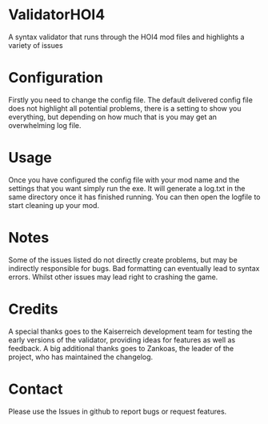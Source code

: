 # ValidatorHOI4
A syntax validator that runs through the HOI4 mod files and highlights a variety of issues

# Configuration
Firstly you need to change the config file. The default delivered config file does not highlight all potential problems, there is a setting to show you everything, but depending on how much that is you may get an overwhelming log file.

# Usage
Once you have configured the config file with your mod name and the settings that you want simply run the exe. It will generate a log.txt in the same directory once it has finished running. You can then open the logfile to start cleaning up your mod.

# Notes
Some of the issues listed do not directly create problems, but may be indirectly responsible for bugs. Bad formatting can eventually lead to syntax errors. Whilst other issues may lead right to crashing the game.

# Credits
A special thanks goes to the Kaiserreich development team for testing the early versions of the validator, providing ideas for features as well as feedback. A big additional thanks goes to Zankoas, the leader of the project, who has maintained the changelog.

# Contact
Please use the Issues in github to report bugs or request features.
